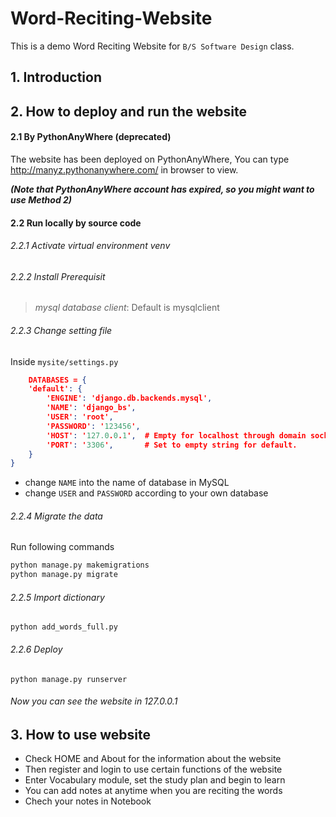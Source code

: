 # Word-Reciting-Website

This is a demo Word Reciting Website for `B/S Software Design` class.

## 1. Introduction


## 2. How to deploy and run the website
#### 2.1 By PythonAnyWhere (deprecated)
The website has been deployed on PythonAnyWhere, You can type http://manyz.pythonanywhere.com/ in browser to view.

__*(Note that PythonAnyWhere account has expired, so you might want to use Method 2)*__

#### 2.2 Run locally by source code
###### 2.2.1 Activate virtual environment venv
###### 2.2.2 Install Prerequisit
> _mysql database client_: Default is mysqlclient
###### 2.2.3 Change setting file
Inside `mysite/settings.py`
```json
    DATABASES = {
    'default': {
        'ENGINE': 'django.db.backends.mysql',
        'NAME': 'django_bs',
        'USER': 'root',
        'PASSWORD': '123456',
        'HOST': '127.0.0.1',  # Empty for localhost through domain sockets or '127.0.0.1' for localhost through TCP.
        'PORT': '3306',       # Set to empty string for default.
    }
}
```
- change `NAME` into the name of database in MySQL
- change `USER` and `PASSWORD` according to your own database 

###### 2.2.4 Migrate the data
Run following commands
```python
python manage.py makemigrations
python manage.py migrate
```

###### 2.2.5 Import dictionary
```
python add_words_full.py
```

###### 2.2.6 Deploy
```
python manage.py runserver
```

###### Now you can see the website in 127.0.0.1

## 3. How to use website
- Check HOME and About for the information about the website
- Then register and login to use certain functions of the website
- Enter Vocabulary module, set the study plan and begin to learn
- You can add notes at anytime when you are reciting the words
- Chech your notes in Notebook 
